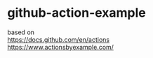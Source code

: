 # github-action-example

based on  
https://docs.github.com/en/actions  
https://www.actionsbyexample.com/
